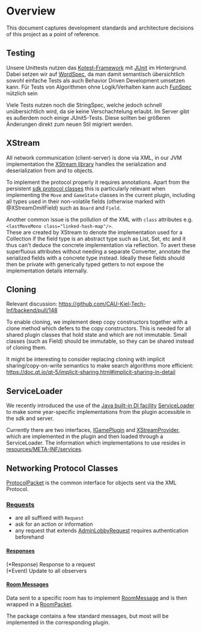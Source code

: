 # Overview

This document captures development standards and architecture decisions of this project as a point of reference.

## Testing

Unsere Unittests nutzen das [Kotest-Framework](https://kotest.io) mit [JUnit](https://junit.org) im Hintergrund.
Dabei setzen wir auf [WordSpec](https://kotest.io/styles/#word-spec),
da man damit semantisch übersichtlich
sowohl einfache Tests als auch Behavior Driven Development umsetzen kann.
Für Tests von Algorithmen ohne Logik/Verhalten
kann auch [FunSpec](https://kotest.io/styles/#fun-spec) nützlich sein

Viele Tests nutzen noch die StringSpec,
welche jedoch schnell unübersichtlich wird,
da sie keine Verschachtelung erlaubt.
Im Server gibt es außerdem noch einige JUnit5-Tests.
Diese sollten bei größeren Änderungen direkt zum neuen Stil migriert werden.

## XStream

All network communication (client-server) is done via XML, in our JVM implementation the [XStream library](https://x-stream.github.io)
handles the serialization and deserialization from and to objects.

To implement the protocol properly it requires annotations.
Apart from the persistent [sdk protocol classes](sdk/src/server-api) this is particularly relevant when implementing the `Move` and `GameState` classes in the current plugin, including all types used in their non-volatile fields (otherwise marked with @XStreamOmitField) such as `Board` and `Field`.

Another common issue is the pollution of the XML with `class` attributes e.g. `<lastMoveMono class="linked-hash-map"/>`.  
These are created by XStream to denote the implementation used for a Collection if the field type is an abstract type such as List, Set, etc and it thus can't deduce the concrete implementation via reflection.
To avert these superfluous attributes without needing a separate Converter, annotate the serialized fields with a concrete type instead.
Ideally these fields should then be private with generically typed getters to not expose the implementation details internally.

## Cloning

Relevant discussion: https://github.com/CAU-Kiel-Tech-Inf/backend/pull/148

To enable cloning, we implement deep copy constructors together with a clone method which defers to the copy constructors.
This is needed for all shared plugin classes that hold state and which are not immutable.
Small classes (such as Field) should be immutable, so they can be shared instead of cloning them.

It might be interesting to consider replacing cloning with implicit sharing/copy-on-write semantics to make search algorithms more efficient:
https://doc.qt.io/qt-5/implicit-sharing.html#implicit-sharing-in-detail

## ServiceLoader

We recently introduced the use of the [Java built-in DI facility](https://itnext.io/serviceloader-the-built-in-di-framework-youve-probably-never-heard-of-1fa68a911f9b) [ServiceLoader](https://docs.oracle.com/javase/8/docs/api/java/util/ServiceLoader.html)
to make some year-specific implementations from the plugin accessible in the sdk and server.

Currently there are two interfaces, [IGamePlugin](sdk/src/server-api/sc/api/plugins/IGamePlugin.java) and [XStreamProvider]( sdk/src/server-api/sc/networking/XStreamProvider.kt), which are implemented in the plugin and then loaded through a ServiceLoader.
The information which implementations to use resides in [resources/META-INF/services](plugin/src/resources/META-INF/services).

## Networking Protocol Classes

[ProtocolPacket](sdk/src/server-api/sc/protocol/ProtocolPacket.kt) is the common interface
for objects sent via the XML Protocol.

### [Requests](sdk/src/server-api/sc/protocol/requests)
- are all suffixed with `Request`
- ask for an action or information  
- any request that extends [AdminLobbyRequest](sdk/src/server-api/sc/protocol/requests/ILobbyRequest.kt)
  requires authentication beforehand

#### [Responses](sdk/src/server-api/sc/protocol/responses)

(*Response) Response to a request  
(*Event) Update to all observers

#### [Room Messages](sdk/src/server-api/sc/protocol/room)

Data sent to a specific room has to implement [RoomMessage](sdk/src/server-api/sc/protocol/room/RoomMessage.kt)
and is then wrapped in a [RoomPacket](sdk/src/server-api/sc/protocol/room/RoomPacket.kt).

The package contains a few standard messages,
but most will be implemented in the corresponding plugin.


